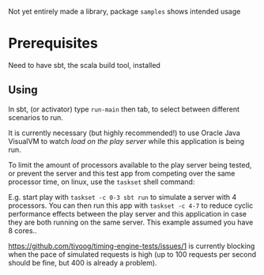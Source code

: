Not yet entirely made a library, package `samples` shows intended usage

# Prerequisites

Need to have sbt, the scala build tool, installed

## Using
In sbt, (or activator) type `run-main` then tab, to select between different scenarios to run.

It is currently necessary (but highly recommended!) to use Oracle Java VisualVM to watch _load on the play server_ while this application is being run.

To limit the amount of processors available to the play server being tested, or prevent the server and this test app from competing over the same processor time, on linux, use the `taskset` shell command:

E.g. start play with `taskset -c 0-3 sbt run` to simulate a server with 4 processors. You can then run this app with `taskset -c 4-7` to reduce cyclic performance effects between the play server and this application in case they are both running on the same server. This example assumed you have 8 cores..

https://github.com/tiyoog/timing-engine-tests/issues/1 is currently blocking when the pace of simulated requests is high (up to 100 requests per second should be fine, but 400 is already a problem).
